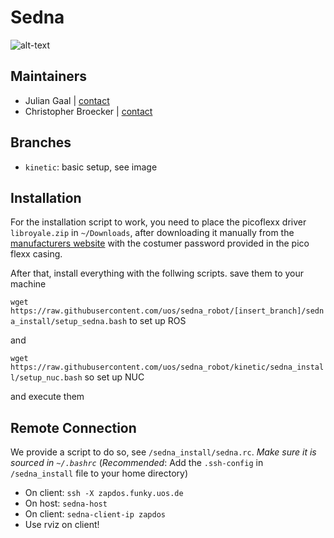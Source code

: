 # Sedna

![alt-text](http://i.imgur.com/yVEqlvB.jpg)

## Maintainers
* Julian Gaal | [contact](mailto:gjulian@uos.de)
* Christopher Broecker | [contact](mailto:chbroecker@uos.de)

## Branches
* `kinetic`: basic setup, see image

## Installation
For the installation script to work, you need to place the picoflexx driver `libroyale.zip` in `~/Downloads`, after downloading it manually from the [manufacturers website](http://pmdtec.com/picofamily/software/) with the costumer password provided in the pico flexx casing.

After that, install everything with the follwing scripts. save them to your machine 

`wget https://raw.githubusercontent.com/uos/sedna_robot/[insert_branch]/sedna_install/setup_sedna.bash` to set up ROS

and

`wget https://raw.githubusercontent.com/uos/sedna_robot/kinetic/sedna_install/setup_nuc.bash` so set up NUC

and execute them

## Remote Connection
We provide a script to do so, see `/sedna_install/sedna.rc`. *Make sure it is sourced in `~/.bashrc`*
(*Recommended*: Add the `.ssh-config` in `/sedna_install` file to your home directory)

* On client: `ssh -X zapdos.funky.uos.de`
* On host:   `sedna-host`
* On client: `sedna-client-ip zapdos`
* Use rviz on client!
